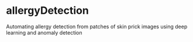 # allergyDetection

Automating allergy detection from patches of skin prick images using deep learning and anomaly detection
